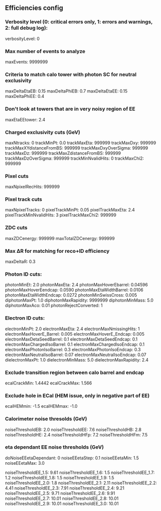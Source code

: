 ##  Efficiencies config

### Verbosity level (0: critical errors only, 1: errors and warnings, 2: full debug log):
verbosityLevel: 0

### Max number of events to analyze
maxEvents: 9999999

### Criteria to match calo tower with photon SC for neutral exclusivity
maxDeltaEtaEB:  0.15
maxDeltaPhiEB:  0.7
maxDeltaEtaEE:  0.15
maxDeltaPhiEE:  0.4

### Don't look at towers that are in very noisy region of EE
maxEtaEEtower:      2.4

### Charged exclusivity cuts (GeV)
maxNtracks:                             0
trackMinPt:                               0.0 
trackMaxEta:                            999999
trackMaxDxy:                           999999
trackMaxXYdistanceFromBS:  999999
trackMaxDxyOverSigma:         999999
trackMaxDz:                             999999
trackMaxZdistanceFromBS:    999999
trackMaxDzOverSigma:           999999
trackMinNvalidHits:                  0
trackMaxChi2:                          999999

### Pixel cuts
maxNpixelRecHits:                  999999

### Pixel track cuts
maxNpixelTracks:                    0
pixelTrackMinPt:                      0.05 
pixelTrackMaxEta:                   2.4
pixelTrackMinNvalidHits:         3
pixelTrackMaxChi2:                 999999

### ZDC cuts
maxZDCenergy:                       999999
maxTotalZDCenergy:                999999

### Max ΔR for matching for reco+ID efficiency
maxDeltaR:              0.3

### Photon ID cuts:
photonMinEt:                            2.0
photonMaxEta:                         2.4
photonMaxHoverEbarrel:          0.04596
photonMaxHoverEendcap:       0.0590
photonMaxEtaWidthBarrel:       0.0106
photonMaxEtaWidthEndcap:    0.0272
photonMinSwissCross:             0.005
diphotonMaxPt:                        1.0
diphotonMaxRapidity:               9999999
diphotonMinMass:                    5.0
diphotonMaxAco:                     0.01
photonRejectConverted:           1

### Electron ID cuts:
electronMinPt:                            2.0
electronMaxEta:                         2.4
electronMaxNmissingHits:         1
electronMaxHoverE_Barrel:         0.005
electronMaxHoverE_Endcap:      0.005
electronMaxDetaSeedBarrel:      0.1
electronMaxDetaSeedEndcap:   0.1
electronMaxChargedIsoBarrel:    0.1
electronMaxChargedIsoEndcap: 0.1
electronMaxPhotonIsoBarrel:      0.3
electronMaxPhotonIsoEndcap:   0.3
electronMaxNeutralIsoBarrel:      0.07
electronMaxNeutralIsoEndcap:   0.07
dielectronMaxPt:                        1.0
dielectronMinMass:                    5.0
dielectronMaxRapidity:               2.4

### Exclude transition region between calo barrel and endcap
ecalCrackMin: 1.4442
ecalCrackMax: 1.566

### Exclude hole in ECal (HEM issue, only in negative part of EE)
ecalHEMmin:  -1.5
ecalHEMmax: -1.0
 
### Calorimeter noise thresolds (GeV)
noiseThresholdEB:        2.0
noiseThresholdEE:        7.6
noiseThresholdHB:        2.8
noiseThresholdHE:        2.4
noiseThresholdHFp:      7.2
noiseThresholdHFm:     7.5


### eta dependant EE noise thresholds (GeV)
doNoiseEEetaDependant:    0
noiseEEetaStep: 0.1
noiseEEetaMin: 1.5
noiseEEetaMax: 3.0

noiseThresholdEE_1.5:   9.61
noiseThresholdEE_1.6:   1.5
noiseThresholdEE_1.7:   1.2
noiseThresholdEE_1.8:   1.5
noiseThresholdEE_1.9:   1.5
noiseThresholdEE_2.0:   1.8
noiseThresholdEE_2.1:   2.11
noiseThresholdEE_2.2:   4.41
noiseThresholdEE_2.3:   7.91
noiseThresholdEE_2.4:   9.21
noiseThresholdEE_2.5:   9.71
noiseThresholdEE_2.6:   9.91
noiseThresholdEE_2.7:   10.01
noiseThresholdEE_2.8:   10.01
noiseThresholdEE_2.9:   10.01
noiseThresholdEE_3.0:   10.01
